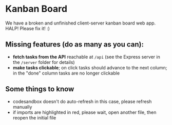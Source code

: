 # Kanban Board

We have a broken and unfinished client-server kanban board web app. HALP! Please fix it! :)

## Missing features (do as many as you can):

- **fetch tasks from the API** reachable at `/api` (see the Express server in the `/server` folder for details)
- **make tasks clickable**; on click tasks should advance to the next column; in the "done" column tasks are no longer clickable

## Some things to know

- codesandbox doesn't do auto-refresh in this case, please refresh manually
- if imports are highlighted in red, please wait, open another file, then reopen the initial file
